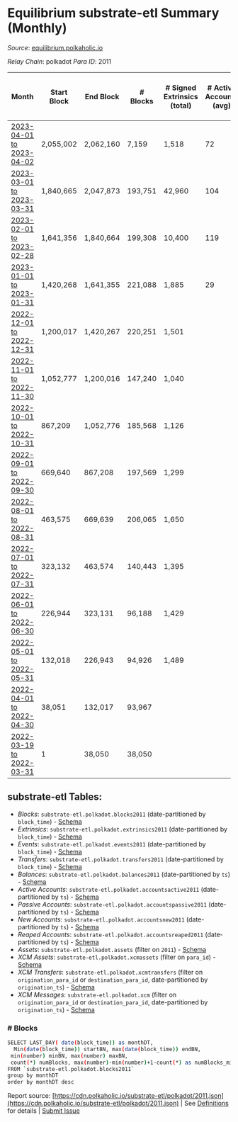 # Equilibrium substrate-etl Summary (Monthly)

_Source_: [equilibrium.polkaholic.io](https://equilibrium.polkaholic.io)

*Relay Chain*: polkadot
*Para ID*: 2011



| Month | Start Block | End Block | # Blocks | # Signed Extrinsics (total) | # Active Accounts (avg) | # Addresses with Balances (max) | Issues |
| ----- | ----------- | --------- | -------- | --------------------------- | ----------------------- | ------------------------------- | ------ |
| [2023-04-01 to 2023-04-02](/polkadot/2011-equilibrium/2023-04-30.md) | 2,055,002 | 2,062,160 | 7,159 | 1,518 | 72 |  | -   |   
| [2023-03-01 to 2023-03-31](/polkadot/2011-equilibrium/2023-03-31.md) | 1,840,665 | 2,047,873 | 193,751 | 42,960 | 104 | 9,386 | -  **BROKEN** (6.49%) |   
| [2023-02-01 to 2023-02-28](/polkadot/2011-equilibrium/2023-02-28.md) | 1,641,356 | 1,840,664 | 199,308 | 10,400 | 119 | 9,419 | - 1 (0.00%) |   
| [2023-01-01 to 2023-01-31](/polkadot/2011-equilibrium/2023-01-31.md) | 1,420,268 | 1,641,355 | 221,088 | 1,885 | 29 | 8,987 | -   |   
| [2022-12-01 to 2022-12-31](/polkadot/2011-equilibrium/2022-12-31.md) | 1,200,017 | 1,420,267 | 220,251 | 1,501 |  |  | -   |   
| [2022-11-01 to 2022-11-30](/polkadot/2011-equilibrium/2022-11-30.md) | 1,052,777 | 1,200,016 | 147,240 | 1,040 |  | 7,497 | -   |   
| [2022-10-01 to 2022-10-31](/polkadot/2011-equilibrium/2022-10-31.md) | 867,209 | 1,052,776 | 185,568 | 1,126 |  | 7,532 | -   |   
| [2022-09-01 to 2022-09-30](/polkadot/2011-equilibrium/2022-09-30.md) | 669,640 | 867,208 | 197,569 | 1,299 |  | 7,522 | -   |   
| [2022-08-01 to 2022-08-31](/polkadot/2011-equilibrium/2022-08-31.md) | 463,575 | 669,639 | 206,065 | 1,650 |  | 7,514 | -   |   
| [2022-07-01 to 2022-07-31](/polkadot/2011-equilibrium/2022-07-31.md) | 323,132 | 463,574 | 140,443 | 1,395 |  | 7,402 | -   |   
| [2022-06-01 to 2022-06-30](/polkadot/2011-equilibrium/2022-06-30.md) | 226,944 | 323,131 | 96,188 | 1,429 |  | 3,836 | -   |   
| [2022-05-01 to 2022-05-31](/polkadot/2011-equilibrium/2022-05-31.md) | 132,018 | 226,943 | 94,926 | 1,489 |  | 807 | -   |   
| [2022-04-01 to 2022-04-30](/polkadot/2011-equilibrium/2022-04-30.md) | 38,051 | 132,017 | 93,967 |  |  | 21 | -   |   
| [2022-03-19 to 2022-03-31](/polkadot/2011-equilibrium/2022-03-31.md) | 1 | 38,050 | 38,050 |  |  | 21 | -   |   

## substrate-etl Tables:

* _Blocks_: `substrate-etl.polkadot.blocks2011` (date-partitioned by `block_time`) - [Schema](/schema/balances.json)
* _Extrinsics_: `substrate-etl.polkadot.extrinsics2011` (date-partitioned by `block_time`) - [Schema](/schema/extrinsics.json)
* _Events_: `substrate-etl.polkadot.events2011` (date-partitioned by `block_time`) - [Schema](/schema/events.json)
* _Transfers_: `substrate-etl.polkadot.transfers2011` (date-partitioned by `block_time`) - [Schema](/schema/transfers.json)
* _Balances_: `substrate-etl.polkadot.balances2011` (date-partitioned by `ts`) - [Schema](/schema/balances.json)
* _Active Accounts_: `substrate-etl.polkadot.accountsactive2011` (date-partitioned by `ts`) - [Schema](/schema/accountsactive.json)
* _Passive Accounts_: `substrate-etl.polkadot.accountspassive2011` (date-partitioned by `ts`) - [Schema](/schema/accountspassive.json)
* _New Accounts_: `substrate-etl.polkadot.accountsnew2011` (date-partitioned by `ts`) - [Schema](/schema/accountsnew.json)
* _Reaped Accounts_: `substrate-etl.polkadot.accountsreaped2011` (date-partitioned by `ts`) - [Schema](/schema/accountsreaped.json)
* _Assets_: `substrate-etl.polkadot.assets` (filter on `2011`) - [Schema](/schema/assets.json)
* _XCM Assets_: `substrate-etl.polkadot.xcmassets` (filter on `para_id`) - [Schema](/schema/xcmassets.json)
* _XCM Transfers_: `substrate-etl.polkadot.xcmtransfers` (filter on `origination_para_id` or `destination_para_id`, date-partitioned by `origination_ts`) - [Schema](/schema/xcmtransfers.json)
* _XCM Messages_: `substrate-etl.polkadot.xcm` (filter on `origination_para_id` or `destination_para_id`, date-partitioned by `origination_ts`) - [Schema](/schema/xcm.json)

### # Blocks
```bash
SELECT LAST_DAY( date(block_time)) as monthDT,
  Min(date(block_time)) startBN, max(date(block_time)) endBN, 
 min(number) minBN, max(number) maxBN, 
 count(*) numBlocks, max(number)-min(number)+1-count(*) as numBlocks_missing 
FROM `substrate-etl.polkadot.blocks2011` 
group by monthDT 
order by monthDT desc
```


Report source: [https://cdn.polkaholic.io/substrate-etl/polkadot/2011.json](https://cdn.polkaholic.io/substrate-etl/polkadot/2011.json) | See [Definitions](/DEFINITIONS.md) for details | [Submit Issue](https://github.com/colorfulnotion/substrate-etl/issues)
